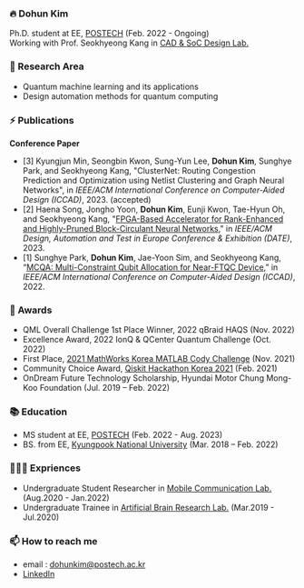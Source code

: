 <!--
![Anurag's github stats](https://github-readme-stats.vercel.app/api?username=yh08037&show_icons=true&theme=tokyonight)
-->
### 🔥 Dohun Kim
Ph.D. student at EE, [POSTECH](https://ee.postech.ac.kr/) (Feb. 2022 - Ongoing)<br>
Working with Prof. Seokhyeong Kang in [CAD & SoC Design Lab.](http://csdl.postech.ac.kr)<br>

### 🔬 Research Area
- Quantum machine learning and its applications
- Design automation methods for quantum computing

### ⚡ Publications
**Conference Paper**
- [3] Kyungjun Min, Seongbin Kwon, Sung-Yun Lee, **Dohun Kim**, Sunghye Park, and Seokhyeong Kang, "ClusterNet: Routing Congestion Prediction and Optimization using Netlist Clustering and Graph Neural Networks", in *IEEE/ACM International Conference on Computer-Aided Design (ICCAD)*, 2023. (accepted)
- [2] Haena Song, Jongho Yoon, **Dohun Kim**, Eunji Kwon, Tae-Hyun Oh, and Seokhyeong Kang, "[FPGA-Based Accelerator for Rank-Enhanced and Highly-Pruned Block-Circulant Neural Networks](https://doi.org/10.23919/DATE56975.2023.10137111)," in *IEEE/ACM Design, Automation and Test in Europe Conference & Exhibition (DATE)*, 2023.
- [1] Sunghye Park, **Dohun Kim**, Jae-Yoon Sim, and Seokhyeong Kang, “[MCQA: Multi-Constraint Qubit Allocation for Near-FTQC Device](https://doi.org/10.1145/3508352.3549462),” in *IEEE/ACM International Conference on Computer-Aided Design (ICCAD)*, 2022.

### 🎉 Awards
- QML Overall Challenge 1st Place Winner, 2022 qBraid HAQS (Nov. 2022)
- Excellence Award, 2022 IonQ & QCenter Quantum Challenge (Oct. 2022)
- First Place, [2021 MathWorks Korea MATLAB Cody Challenge](https://www.mathworks.com/matlabcentral/cody/groups/29269) (Nov. 2021)
- Community Choice Award, [Qiskit Hackathon Korea 2021](https://github.com/yh08037/quantum-neural-network) (Feb. 2021)
- OnDream Future Technology Scholarship, Hyundai Motor Chung Mong-Koo Foundation (Jul. 2019 – Feb. 2022)

### 📚 Education
- MS student at EE, [POSTECH](https://ee.postech.ac.kr/) (Feb. 2022 - Aug. 2023)
- BS. from EE, [Kyungpook National University](https://see.knu.ac.kr) (Mar. 2018 – Feb. 2022)

### 👨🏻‍💻 Expriences
- Undergraduate Student Researcher in [Mobile Communication Lab.](http://mimocom.knu.ac.kr) (Aug.2020 - Jan.2022)
- Undergraduate Trainee in [Artificial Brain Research Lab.](http://abr.knu.ac.kr) (Mar.2019 - Jul.2020)

### 📫 How to reach me
- email : dohunkim@postech.ac.kr<br>
- [LinkedIn](https://www.linkedin.com/in/dohunkim99/) 
